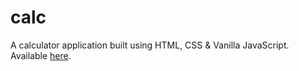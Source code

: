 # calc
A calculator application built using HTML, CSS & Vanilla JavaScript.
Available [here](https://eltabei.github.io/calc/).
